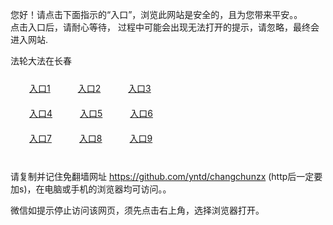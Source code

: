 您好！请点击下面指示的“入口”，浏览此网站是安全的，且为您带来平安。。 <br/>
点击入口后，请耐心等待， 过程中可能会出现无法打开的提示，请忽略，最终会进入网站. </br>

法轮大法在长春<br/>
<div style="padding:10px"><a style="margin:20px" target="_blank" href="https://d32szjo1nd1bsx.cloudfront.net/2Qpsp?pzrwje" id="ccLink1" rel="nofollow">入口1</a> <a target="_blank" style="margin:20px" href="https://d3foeebbkj3289.cloudfront.net/2Qpsp?hjlbr" id="ccLink2" rel="nofollow">入口2</a> <a style="margin:20px" target="_blank" href="https://d39bdz7ie4zawo.cloudfront.net/2Qpsp?xfwjxoli" id="ccLink3" rel="nofollow">入口3</a></div>

<div style="padding:10px" ><a style="margin:20px" target="_blank" href="https://d32szjo1nd1bsx.cloudfront.net/2Qpsp?pzrwje" id="ccLink4" rel="nofollow">入口4</a> <a style="margin:20px" href="https://d3foeebbkj3289.cloudfront.net/2Qpsp?hjlbr" target="_blank" id="ccLink5" rel="nofollow">入口5</a> <a style="margin:20px" href="https://d39bdz7ie4zawo.cloudfront.net/2Qpsp?xfwjxoli" target="_blank" id="ccLink6" rel="nofollow">入口6</a></div>

<div style="padding:10px"><a style="margin:20px" target="_blank" href="https://d32szjo1nd1bsx.cloudfront.net/2Qpsp?pzrwje" id="ccLink7" rel="nofollow">入口7</a> <a style="margin:20px" href="https://d3foeebbkj3289.cloudfront.net/2Qpsp?hjlbr" target="_blank" id="ccLink8" rel="nofollow">入口8</a> <a style="margin:20px" target="_blank" href="https://d39bdz7ie4zawo.cloudfront.net/2Qpsp?xfwjxoli" id="ccLink9" rel="nofollow">入口9</a></div>

<br/>



请复制并记住免翻墙网址 https://github.com/yntd/changchunzx (http后一定要加s)，在电脑或手机的浏览器均可访问。。<br/>

微信如提示停止访问该网页，须先点击右上角，选择浏览器打开。
